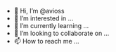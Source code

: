 - 👋 Hi, I’m @avioss
- 👀 I’m interested in ...
- 🌱 I’m currently learning ...
- 💞️ I’m looking to collaborate on ...
- 📫 How to reach me ...

<!---
avioss/avioss is a ✨ special ✨ repository because its `README.md` (this file) appears on your GitHub profile.
You can click the Preview link to take a look at your changes.
--->
